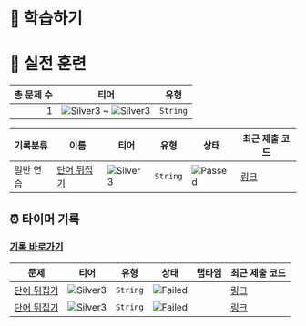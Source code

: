 # 📖 학습하기

# 🥇 실전 훈련
|총 문제 수|티어|유형|
|---:|---|---|
|1|![Silver3][s3] ~ ![Silver3][s3]|`String`|

|기록분류|이름|티어|유형|상태|최근 제출 코드|
|---|---|---|---|---|---|
|일반 연습|[단어 뒤집기](https://www.codetree.ai/training-field/search/problems/word-flip)|![Silver3][s3]|`String`|![Passed][passed]|[링크](https://github.com/HeeJeongOh/codetree-TILs/blob/main/240520/%EB%8B%A8%EC%96%B4%20%EB%92%A4%EC%A7%91%EA%B8%B0/word-flip.java)|


## ⏰ 타이머 기록
### [기록 바로가기](https://www.codetree.ai/training-field/my-records/timer/8153)

|문제|티어|유형|상태|랩타임|최근 제출 코드|
|---|---|---|---|---|---|
[단어 뒤집기](https://www.codetree.ai/training-field/search/problems/word-flip)|![Silver3][s3]|`String`|![Failed][failed]||[링크](https://github.com/HeeJeongOh/codetree-TILs/blob/main/240520/%EB%8B%A8%EC%96%B4%20%EB%92%A4%EC%A7%91%EA%B8%B0/word-flip.java)|
[단어 뒤집기](https://www.codetree.ai/training-field/search/problems/word-flip)|![Silver3][s3]|`String`|![Failed][failed]||[링크](https://github.com/HeeJeongOh/codetree-TILs/blob/main/240520/%EB%8B%A8%EC%96%B4%20%EB%92%A4%EC%A7%91%EA%B8%B0/word-flip.java)|












[b5]: https://img.shields.io/badge/Bronze_5-%235D3E31.svg
[b4]: https://img.shields.io/badge/Bronze_4-%235D3E31.svg
[b3]: https://img.shields.io/badge/Bronze_3-%235D3E31.svg
[b2]: https://img.shields.io/badge/Bronze_2-%235D3E31.svg
[b1]: https://img.shields.io/badge/Bronze_1-%235D3E31.svg
[s5]: https://img.shields.io/badge/Silver_5-%23394960.svg
[s4]: https://img.shields.io/badge/Silver_4-%23394960.svg
[s3]: https://img.shields.io/badge/Silver_3-%23394960.svg
[s2]: https://img.shields.io/badge/Silver_2-%23394960.svg
[s1]: https://img.shields.io/badge/Silver_1-%23394960.svg
[g5]: https://img.shields.io/badge/Gold_5-%23FFC433.svg
[g4]: https://img.shields.io/badge/Gold_4-%23FFC433.svg
[g3]: https://img.shields.io/badge/Gold_3-%23FFC433.svg
[g2]: https://img.shields.io/badge/Gold_2-%23FFC433.svg
[g1]: https://img.shields.io/badge/Gold_1-%23FFC433.svg
[p5]: https://img.shields.io/badge/Platinum_5-%2376DDD8.svg
[p4]: https://img.shields.io/badge/Platinum_4-%2376DDD8.svg
[p3]: https://img.shields.io/badge/Platinum_3-%2376DDD8.svg
[p2]: https://img.shields.io/badge/Platinum_2-%2376DDD8.svg
[p1]: https://img.shields.io/badge/Platinum_1-%2376DDD8.svg
[passed]: https://img.shields.io/badge/Passed-%23009D27.svg
[failed]: https://img.shields.io/badge/Failed-%23D24D57.svg
[easy]: https://img.shields.io/badge/쉬움-%235cb85c.svg?for-the-badge
[medium]: https://img.shields.io/badge/보통-%23FFC433.svg?for-the-badge
[hard]: https://img.shields.io/badge/어려움-%23D24D57.svg?for-the-badge